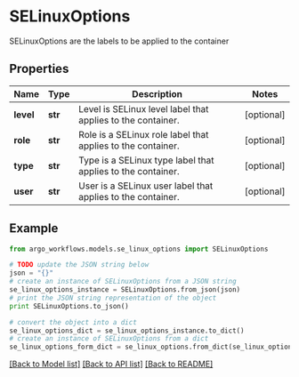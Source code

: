 # SELinuxOptions

SELinuxOptions are the labels to be applied to the container

## Properties

Name | Type | Description | Notes
------------ | ------------- | ------------- | -------------
**level** | **str** | Level is SELinux level label that applies to the container. | [optional] 
**role** | **str** | Role is a SELinux role label that applies to the container. | [optional] 
**type** | **str** | Type is a SELinux type label that applies to the container. | [optional] 
**user** | **str** | User is a SELinux user label that applies to the container. | [optional] 

## Example

```python
from argo_workflows.models.se_linux_options import SELinuxOptions

# TODO update the JSON string below
json = "{}"
# create an instance of SELinuxOptions from a JSON string
se_linux_options_instance = SELinuxOptions.from_json(json)
# print the JSON string representation of the object
print SELinuxOptions.to_json()

# convert the object into a dict
se_linux_options_dict = se_linux_options_instance.to_dict()
# create an instance of SELinuxOptions from a dict
se_linux_options_form_dict = se_linux_options.from_dict(se_linux_options_dict)
```
[[Back to Model list]](../README.md#documentation-for-models) [[Back to API list]](../README.md#documentation-for-api-endpoints) [[Back to README]](../README.md)



